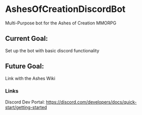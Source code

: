 # AshesOfCreationDiscordBot
 Multi-Purpose bot for the Ashes of Creation MMORPG

## Current Goal:
 Set up the bot with basic discord functionality

## Future Goal: 
 Link with the Ashes Wiki







 ### Links
  Discord Dev Portal: https://discord.com/developers/docs/quick-start/getting-started
  